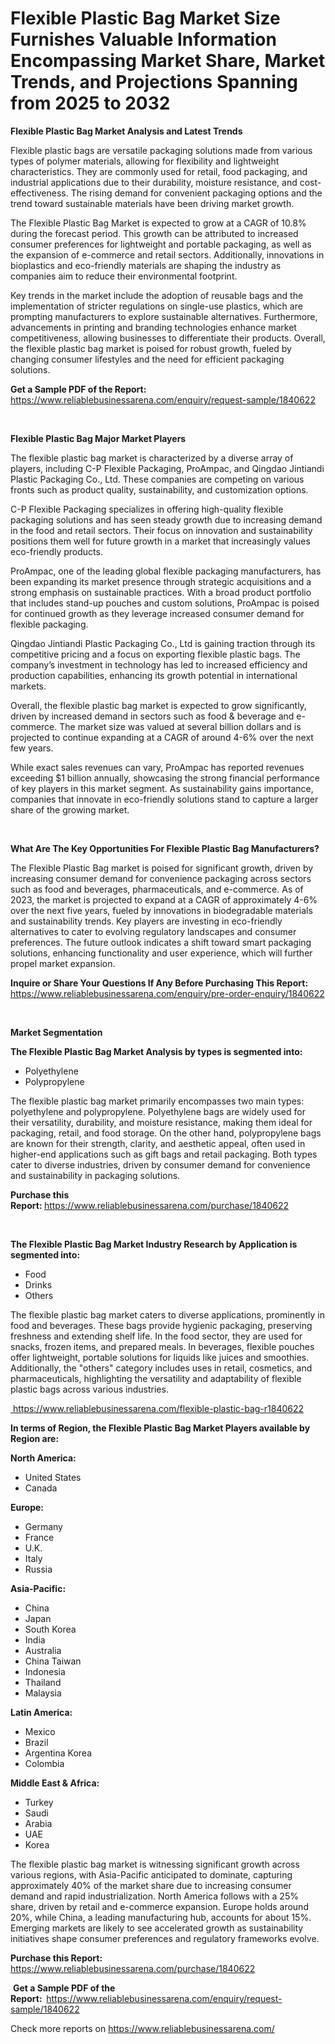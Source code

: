 <p><h1>Flexible Plastic Bag Market Size Furnishes Valuable Information Encompassing Market Share, Market Trends, and Projections Spanning from 2025 to 2032</h1></p><p><strong>Flexible Plastic Bag Market Analysis and Latest Trends</strong></p>
<p><p>Flexible plastic bags are versatile packaging solutions made from various types of polymer materials, allowing for flexibility and lightweight characteristics. They are commonly used for retail, food packaging, and industrial applications due to their durability, moisture resistance, and cost-effectiveness. The rising demand for convenient packaging options and the trend toward sustainable materials have been driving market growth.</p><p>The Flexible Plastic Bag Market is expected to grow at a CAGR of 10.8% during the forecast period. This growth can be attributed to increased consumer preferences for lightweight and portable packaging, as well as the expansion of e-commerce and retail sectors. Additionally, innovations in bioplastics and eco-friendly materials are shaping the industry as companies aim to reduce their environmental footprint.</p><p>Key trends in the market include the adoption of reusable bags and the implementation of stricter regulations on single-use plastics, which are prompting manufacturers to explore sustainable alternatives. Furthermore, advancements in printing and branding technologies enhance market competitiveness, allowing businesses to differentiate their products. Overall, the flexible plastic bag market is poised for robust growth, fueled by changing consumer lifestyles and the need for efficient packaging solutions.</p></p>
<p><strong>Get a Sample PDF of the Report:&nbsp;</strong> <a href="https://www.reliablebusinessarena.com/enquiry/request-sample/1840622?utm_campaign=3181&utm_medium=2&utm_source=Github&utm_content=ia&utm_term=02042025&utm_id=flexible-plastic-bag">https://www.reliablebusinessarena.com/enquiry/request-sample/1840622</a></p>
<p>&nbsp;</p>
<p><strong>Flexible Plastic Bag Major Market Players</strong></p>
<p><p>The flexible plastic bag market is characterized by a diverse array of players, including C-P Flexible Packaging, ProAmpac, and Qingdao Jintiandi Plastic Packaging Co., Ltd. These companies are competing on various fronts such as product quality, sustainability, and customization options.</p><p>C-P Flexible Packaging specializes in offering high-quality flexible packaging solutions and has seen steady growth due to increasing demand in the food and retail sectors. Their focus on innovation and sustainability positions them well for future growth in a market that increasingly values eco-friendly products.</p><p>ProAmpac, one of the leading global flexible packaging manufacturers, has been expanding its market presence through strategic acquisitions and a strong emphasis on sustainable practices. With a broad product portfolio that includes stand-up pouches and custom solutions, ProAmpac is poised for continued growth as they leverage increased consumer demand for flexible packaging.</p><p>Qingdao Jintiandi Plastic Packaging Co., Ltd is gaining traction through its competitive pricing and a focus on exporting flexible plastic bags. The company’s investment in technology has led to increased efficiency and production capabilities, enhancing its growth potential in international markets.</p><p>Overall, the flexible plastic bag market is expected to grow significantly, driven by increased demand in sectors such as food & beverage and e-commerce. The market size was valued at several billion dollars and is projected to continue expanding at a CAGR of around 4-6% over the next few years.</p><p>While exact sales revenues can vary, ProAmpac has reported revenues exceeding $1 billion annually, showcasing the strong financial performance of key players in this market segment. As sustainability gains importance, companies that innovate in eco-friendly solutions stand to capture a larger share of the growing market.</p></p>
<p>&nbsp;</p>
<p><strong>What Are The Key Opportunities For Flexible Plastic Bag Manufacturers?</strong></p>
<p><p>The Flexible Plastic Bag market is poised for significant growth, driven by increasing consumer demand for convenience packaging across sectors such as food and beverages, pharmaceuticals, and e-commerce. As of 2023, the market is projected to expand at a CAGR of approximately 4-6% over the next five years, fueled by innovations in biodegradable materials and sustainability trends. Key players are investing in eco-friendly alternatives to cater to evolving regulatory landscapes and consumer preferences. The future outlook indicates a shift toward smart packaging solutions, enhancing functionality and user experience, which will further propel market expansion.</p></p>
<p><strong>Inquire or Share Your Questions If Any Before Purchasing This Report:</strong> <a href="https://www.reliablebusinessarena.com/enquiry/pre-order-enquiry/1840622?utm_campaign=3181&utm_medium=2&utm_source=Github&utm_content=ia&utm_term=02042025&utm_id=flexible-plastic-bag">https://www.reliablebusinessarena.com/enquiry/pre-order-enquiry/1840622</a></p>
<p>&nbsp;</p>
<p><strong>Market Segmentation</strong></p>
<p><strong>The Flexible Plastic Bag Market Analysis by types is segmented into:</strong></p>
<p><ul><li>Polyethylene</li><li>Polypropylene</li></ul></p>
<p><p>The flexible plastic bag market primarily encompasses two main types: polyethylene and polypropylene. Polyethylene bags are widely used for their versatility, durability, and moisture resistance, making them ideal for packaging, retail, and food storage. On the other hand, polypropylene bags are known for their strength, clarity, and aesthetic appeal, often used in higher-end applications such as gift bags and retail packaging. Both types cater to diverse industries, driven by consumer demand for convenience and sustainability in packaging solutions.</p></p>
<p><strong>Purchase this Report:&nbsp;</strong><a href="https://www.reliablebusinessarena.com/purchase/1840622?utm_campaign=3181&utm_medium=2&utm_source=Github&utm_content=ia&utm_term=02042025&utm_id=flexible-plastic-bag">https://www.reliablebusinessarena.com/purchase/1840622</a></p>
<p>&nbsp;</p>
<p><strong>The Flexible Plastic Bag Market Industry Research by Application is segmented into:</strong></p>
<p><ul><li>Food</li><li>Drinks</li><li>Others</li></ul></p>
<p><p>The flexible plastic bag market caters to diverse applications, prominently in food and beverages. These bags provide hygienic packaging, preserving freshness and extending shelf life. In the food sector, they are used for snacks, frozen items, and prepared meals. In beverages, flexible pouches offer lightweight, portable solutions for liquids like juices and smoothies. Additionally, the "others" category includes uses in retail, cosmetics, and pharmaceuticals, highlighting the versatility and adaptability of flexible plastic bags across various industries.</p></p>
<p><a href="https://www.reliablebusinessarena.com/flexible-plastic-bag-r1840622?utm_campaign=3181&utm_medium=2&utm_source=Github&utm_content=ia&utm_term=02042025&utm_id=flexible-plastic-bag">&nbsp;https://www.reliablebusinessarena.com/flexible-plastic-bag-r1840622</a></p>
<p><strong>In terms of Region, the Flexible Plastic Bag Market Players available by Region are:</strong></p>
<p>
    <p> <strong> North America: </strong>
        <ul>
            <li>United States</li>
            <li>Canada</li>
        </ul>
        </p> 
    <p> <strong> Europe: </strong>
        <ul>
            <li>Germany</li>
            <li>France</li>
            <li>U.K.</li>
            <li>Italy</li>
            <li>Russia</li>
        </ul>
        </p> 
    <p> <strong> Asia-Pacific: </strong>
        <ul>
            <li>China</li>
            <li>Japan</li>
            <li>South Korea</li>
            <li>India</li>
            <li>Australia</li>
            <li>China Taiwan</li>
            <li>Indonesia</li>
            <li>Thailand</li>
            <li>Malaysia</li>
        </ul>
        </p> 
    <p> <strong> Latin America: </strong>
        <ul>
            <li>Mexico</li>
            <li>Brazil</li>
            <li>Argentina Korea</li>
            <li>Colombia</li>
        </ul>
        </p> 
    <p> <strong> Middle East & Africa: </strong>
        <ul>
            <li>Turkey</li>
            <li>Saudi</li>
            <li>Arabia</li>
            <li>UAE</li>
            <li>Korea</li>
        </ul>
    </p>
    </p>
<p><p>The flexible plastic bag market is witnessing significant growth across various regions, with Asia-Pacific anticipated to dominate, capturing approximately 40% of the market share due to increasing consumer demand and rapid industrialization. North America follows with a 25% share, driven by retail and e-commerce expansion. Europe holds around 20%, while China, a leading manufacturing hub, accounts for about 15%. Emerging markets are likely to see accelerated growth as sustainability initiatives shape consumer preferences and regulatory frameworks evolve.</p></p>
<p><strong>Purchase this Report: </strong><a href="https://www.reliablebusinessarena.com/purchase/1840622?utm_campaign=3181&utm_medium=2&utm_source=Github&utm_content=ia&utm_term=02042025&utm_id=flexible-plastic-bag">https://www.reliablebusinessarena.com/purchase/1840622</a></p>
<p>&nbsp;<strong>Get a Sample PDF of the Report:&nbsp;&nbsp;</strong><a href="https://www.reliablebusinessarena.com/enquiry/request-sample/1840622?utm_campaign=3181&utm_medium=2&utm_source=Github&utm_content=ia&utm_term=02042025&utm_id=flexible-plastic-bag">https://www.reliablebusinessarena.com/enquiry/request-sample/1840622</a></p>
<p><strong></strong></p>
<p>Check more reports on <a href="https://www.reliablebusinessarena.com/?utm_campaign=3181&utm_medium=2&utm_source=Github&utm_content=ia&utm_term=02042025&utm_id=flexible-plastic-bag">https://www.reliablebusinessarena.com/</a></p>